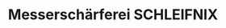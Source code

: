 ---
title: "Messerschärferei SCHLEIFNIX"
url: /rodgau/messerschaerferei-schleifnix/
shop: Schlüsseldienst
---